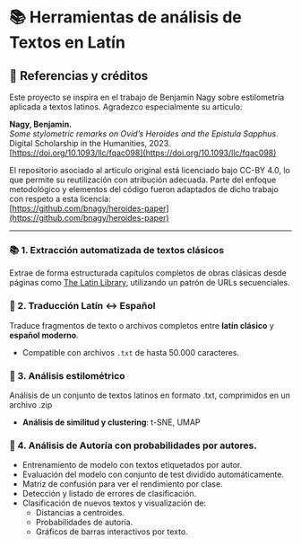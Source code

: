 # 📚 Herramientas de análisis de Textos en Latín

## 📖 Referencias y créditos

Este proyecto se inspira en el trabajo de Benjamin Nagy sobre estilometría aplicada a textos latinos. Agradezco especialmente su artículo:

**Nagy, Benjamin.**  
*Some stylometric remarks on Ovid’s Heroides and the Epistula Sapphus*.  
Digital Scholarship in the Humanities, 2023.  
[https://doi.org/10.1093/llc/fqac098](https://doi.org/10.1093/llc/fqac098)

El repositorio asociado al artículo original está licenciado bajo CC-BY 4.0, lo que permite su reutilización con atribución adecuada. Parte del enfoque metodológico y elementos del código fueron adaptados de dicho trabajo con respeto a esta licencia:  
[https://github.com/bnagy/heroides-paper](https://github.com/bnagy/heroides-paper)

---
### 📚 1. Extracción automatizada de textos clásicos
Extrae de forma estructurada capítulos completos de obras clásicas desde páginas como [The Latin Library](https://www.thelatinlibrary.com/), utilizando un patrón de URLs secuenciales.

### 🔄 2. Traducción Latín ↔ Español
Traduce fragmentos de texto o archivos completos entre **latín clásico** y **español moderno**.

- Compatible con archivos `.txt` de hasta 50.000 caracteres.

### 🧠 3. Análisis estilométrico
Análisis de un conjunto de textos latinos en formato .txt, comprimidos en un archivo .zip

- **Análisis de similitud y clustering**: t-SNE, UMAP

### 🧠 4. Análisis de Autoría con probabilidades por autores.
- Entrenamiento de modelo con textos etiquetados por autor.
- Evaluación del modelo con conjunto de test dividido automáticamente.
- Matriz de confusión para ver el rendimiento por clase.
- Detección y listado de errores de clasificación.
- Clasificación de nuevos textos y visualización de:
  - Distancias a centroides.
  - Probabilidades de autoría.
  - Gráficos de barras interactivos por texto.